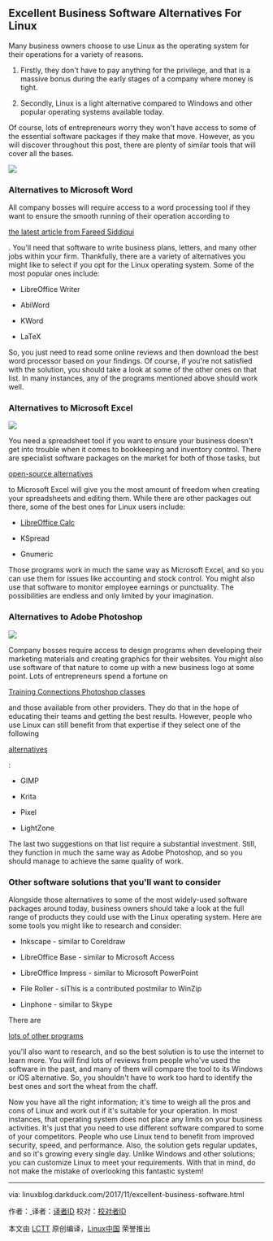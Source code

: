 Excellent Business Software Alternatives For Linux
-------

Many business owners choose to use Linux as the operating system for their operations for a variety of reasons.

1.  Firstly, they don't have to pay anything for the privilege, and that is a massive bonus during the early stages of a company where money is tight.

2.  Secondly, Linux is a light alternative compared to Windows and other popular operating systems available today.

Of course, lots of entrepreneurs worry they won't have access to some of the essential software packages if they make that move. However, as you will discover throughout this post, there are plenty of similar tools that will cover all the bases.

 [![](https://4.bp.blogspot.com/-xwLuDRdB6sw/Whxx0Z5pI5I/AAAAAAAADhU/YWHID8GU9AgrXRfeTz4HcDZkG-XWZNbSgCLcBGAs/s400/4444061098_6eeaa7dc1a_z.jpg)][3] 

### Alternatives to Microsoft Word

All company bosses will require access to a word processing tool if they want to ensure the smooth running of their operation according to

[the latest article from Fareed Siddiqui][4]

. You'll need that software to write business plans, letters, and many other jobs within your firm. Thankfully, there are a variety of alternatives you might like to select if you opt for the Linux operating system. Some of the most popular ones include:

*   LibreOffice Writer

*   AbiWord

*   KWord

*   LaTeX

So, you just need to read some online reviews and then download the best word processor based on your findings. Of course, if you're not satisfied with the solution, you should take a look at some of the other ones on that list. In many instances, any of the programs mentioned above should work well.

### Alternatives to Microsoft Excel 

 [![](https://4.bp.blogspot.com/-XdS6bSLQbOU/WhxyeWZeeCI/AAAAAAAADhc/C3hGY6rgzX4m2emunot80-4URu9-aQx8wCLcBGAs/s400/28929069495_e85d2626ba_z.jpg)][5] 

You need a spreadsheet tool if you want to ensure your business doesn't get into trouble when it comes to bookkeeping and inventory control. There are specialist software packages on the market for both of those tasks, but

[open-source alternatives][6]

to Microsoft Excel will give you the most amount of freedom when creating your spreadsheets and editing them. While there are other packages out there, some of the best ones for Linux users include:

*   [LibreOffice Calc][1]

*   KSpread

*   Gnumeric 

Those programs work in much the same way as Microsoft Excel, and so you can use them for issues like accounting and stock control. You might also use that software to monitor employee earnings or punctuality. The possibilities are endless and only limited by your imagination. 

### Alternatives to Adobe Photoshop 

 [![](https://3.bp.blogspot.com/-Id9Dm3CIXmc/WhxzGIlv3zI/AAAAAAAADho/VfIRCAbJMjMZzG2M97-uqLV9mOhqN7IWACLcBGAs/s400/32206185926_c69accfcef_z.jpg)][7] 

Company bosses require access to design programs when developing their marketing materials and creating graphics for their websites. You might also use software of that nature to come up with a new business logo at some point. Lots of entrepreneurs spend a fortune on

[Training Connections Photoshop classes][8]

and those available from other providers. They do that in the hope of educating their teams and getting the best results. However, people who use Linux can still benefit from that expertise if they select one of the following

[alternatives][9]

:

*   GIMP

*   Krita

*   Pixel

*   LightZone

The last two suggestions on that list require a substantial investment. Still, they function in much the same way as Adobe Photoshop, and so you should manage to achieve the same quality of work. 

### Other software solutions that you'll want to consider

Alongside those alternatives to some of the most widely-used software packages around today, business owners should take a look at the full range of products they could use with the Linux operating system. Here are some tools you might like to research and consider:

*   Inkscape - similar to Coreldraw

*   LibreOffice Base - similar to Microsoft Access

*   LibreOffice Impress - similar to Microsoft PowerPoint

*   File Roller - siThis is a contributed postmilar to WinZip

*   Linphone - similar to Skype

There are

[lots of other programs][10]

 you'll also want to research, and so the best solution is to use the internet to learn more. You will find lots of reviews from people who've used the software in the past, and many of them will compare the tool to its Windows or iOS alternative. So, you shouldn't have to work too hard to identify the best ones and sort the wheat from the chaff. 

Now you have all the right information; it's time to weigh all the pros and cons of Linux and work out if it's suitable for your operation. In most instances, that operating system does not place any limits on your business activities. It's just that you need to use different software compared to some of your competitors. People who use Linux tend to benefit from improved security, speed, and performance. Also, the solution gets regular updates, and so it's growing every single day. Unlike Windows and other solutions; you can customize Linux to meet your requirements. With that in mind, do not make the mistake of overlooking this fantastic system!

--------------------------------------------------------------------------------

via: linuxblog.darkduck.com/2017/11/excellent-business-software.html

作者：[ ][a]
译者：[译者ID](https://github.com/译者ID)
校对：[校对者ID](https://github.com/校对者ID)

本文由 [LCTT](https://github.com/LCTT/TranslateProject) 原创编译，[Linux中国](https://linux.cn/) 荣誉推出

[a]:linuxblog.darkduck.com/2017/11/excellent-business-software.html
[1]:http://linuxblog.darkduck.com/2015/08/pivot-tables-in-libreoffice-calc.html
[3]:https://4.bp.blogspot.com/-xwLuDRdB6sw/Whxx0Z5pI5I/AAAAAAAADhU/YWHID8GU9AgrXRfeTz4HcDZkG-XWZNbSgCLcBGAs/s1600/4444061098_6eeaa7dc1a_z.jpg
[4]:https://www.linkedin.com/pulse/benefits-using-microsoft-word-fareed/
[5]:https://4.bp.blogspot.com/-XdS6bSLQbOU/WhxyeWZeeCI/AAAAAAAADhc/C3hGY6rgzX4m2emunot80-4URu9-aQx8wCLcBGAs/s1600/28929069495_e85d2626ba_z.jpg
[6]:http://linuxblog.darkduck.com/2014/03/why-open-software-and-what-are-benefits.html
[7]:https://3.bp.blogspot.com/-Id9Dm3CIXmc/WhxzGIlv3zI/AAAAAAAADho/VfIRCAbJMjMZzG2M97-uqLV9mOhqN7IWACLcBGAs/s1600/32206185926_c69accfcef_z.jpg
[8]:https://www.trainingconnection.com/photoshop-training.php
[9]:http://linuxblog.darkduck.com/2011/10/photoshop-alternatives-for-linux.html
[10]:http://www.makeuseof.com/tag/best-linux-software/

